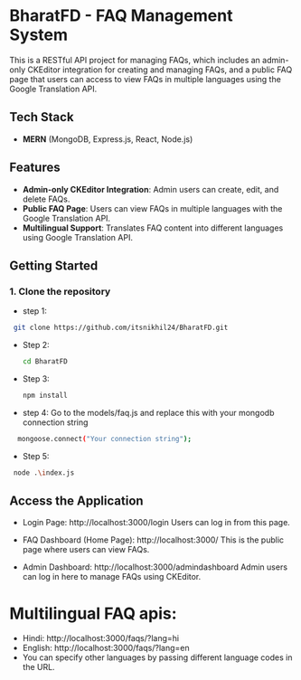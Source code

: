 # BharatFD - FAQ Management System

This is a RESTful API project for managing FAQs, which includes an admin-only CKEditor integration for creating and managing FAQs, and a public FAQ page that users can access to view FAQs in multiple languages using the Google Translation API.

## Tech Stack
- **MERN** (MongoDB, Express.js, React, Node.js)

## Features
- **Admin-only CKEditor Integration**: Admin users can create, edit, and delete FAQs.
- **Public FAQ Page**: Users can view FAQs in multiple languages with the Google Translation API.
- **Multilingual Support**: Translates FAQ content into different languages using Google Translation API.


## Getting Started

### 1. Clone the repository

- step 1:
 ```bash
  git clone https://github.com/itsnikhil24/BharatFD.git
  ```
- Step 2:
  ```bash
  cd BharatFD
  ```
- Step 3:
  ```bash
  npm install
  ```
- step 4: Go to the models/faq.js and replace this with your mongodb connection string
```bash
  mongoose.connect("Your connection string"); 
```
- Step 5:
 ```bash
  node .\index.js
  ```


## Access the Application
- Login Page: http://localhost:3000/login
   Users can log in from this page.

- FAQ Dashboard (Home Page): http://localhost:3000/
This is the public page where users can view FAQs.

- Admin Dashboard: http://localhost:3000/admindashboard
Admin users can log in here to manage FAQs using CKEditor.

# Multilingual FAQ apis:

- Hindi: http://localhost:3000/faqs/?lang=hi
- English: http://localhost:3000/faqs/?lang=en
- You can specify other languages by passing different language codes in the URL.

